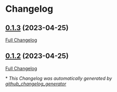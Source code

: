 # Changelog

## [0.1.3](https://github.com/gpskwlkr/ova/tree/0.1.3) (2023-04-25)

[Full Changelog](https://github.com/gpskwlkr/ova/compare/0.1.2...0.1.3)

## [0.1.2](https://github.com/gpskwlkr/ova/tree/0.1.2) (2023-04-25)

[Full Changelog](https://github.com/gpskwlkr/ova/compare/f15c3e895b10c2d742dceb783fb33f134edca9c4...0.1.2)



\* *This Changelog was automatically generated by [github_changelog_generator](https://github.com/github-changelog-generator/github-changelog-generator)*
